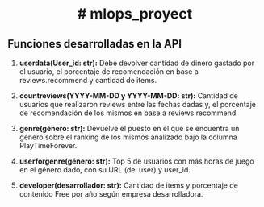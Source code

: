 <h1 align="center"># mlops_proyect</h1>

## Funciones desarrolladas en la API

1. **userdata(User_id: str):** Debe devolver cantidad de dinero gastado por el usuario, el porcentaje de recomendación en base a reviews.recommend y cantidad de items.

2. **countreviews(YYYY-MM-DD y YYYY-MM-DD: str):** Cantidad de usuarios que realizaron reviews entre las fechas dadas y, el porcentaje de recomendación de los mismos en base a reviews.recommend.

3. **genre(género: str):** Devuelve el puesto en el que se encuentra un género sobre el ranking de los mismos analizado bajo la columna PlayTimeForever.

4. **userforgenre(género: str):** Top 5 de usuarios con más horas de juego en el género dado, con su URL (del user) y user_id.

5. **developer(desarrollador: str):** Cantidad de items y porcentaje de contenido Free por año según empresa desarrolladora.
